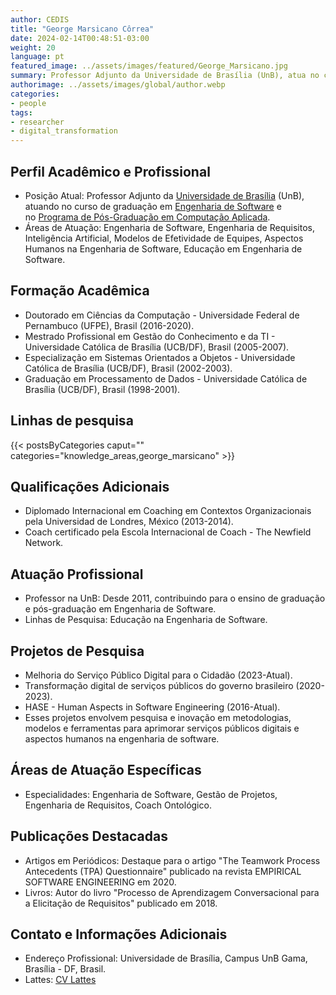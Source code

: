 ```yaml
---
author: CEDIS
title: "George Marsicano Côrrea"
date: 2024-02-14T00:48:51-03:00
weight: 20
language: pt
featured_image: ../assets/images/featured/George_Marsicano.jpg
summary: Professor Adjunto da Universidade de Brasília (UnB), atua no curso de graduação em Engenharia de Software e no Programa de Pós-Graduação em Computação Aplicada.
authorimage: ../assets/images/global/author.webp
categories:
- people
tags: 
- researcher
- digital_transformation
---
```

## Perfil Acadêmico e Profissional
- Posição Atual: Professor Adjunto da [Universidade de Brasília](https://www.unb.br/) (UnB), atuando no curso de graduação em [Engenharia de Software](http://software.unb.br/) e no [Programa de Pós-Graduação em Computação Aplicada](https://ppca.unb.br/).
- Áreas de Atuação: Engenharia de Software, Engenharia de Requisitos, Inteligência Artificial, Modelos de Efetividade de Equipes, Aspectos Humanos na Engenharia de Software, Educação em Engenharia de Software​​.
## Formação Acadêmica
- Doutorado em Ciências da Computação - Universidade Federal de Pernambuco (UFPE), Brasil (2016-2020).
- Mestrado Profissional em Gestão do Conhecimento e da TI - Universidade Católica de Brasília (UCB/DF), Brasil (2005-2007).
- Especialização em Sistemas Orientados a Objetos - Universidade Católica de Brasília (UCB/DF), Brasil (2002-2003).
- Graduação em Processamento de Dados - Universidade Católica de Brasília (UCB/DF), Brasil (1998-2001)​​.
## Linhas de pesquisa
{{< postsByCategories caput="" categories="knowledge_areas,george_marsicano" >}}
## Qualificações Adicionais
- Diplomado Internacional em Coaching em Contextos Organizacionais pela Universidad de Londres, México (2013-2014).
- Coach certificado pela Escola Internacional de Coach - The Newfield Network​​.
## Atuação Profissional
- Professor na UnB: Desde 2011, contribuindo para o ensino de graduação e pós-graduação em Engenharia de Software.
- Linhas de Pesquisa: Educação na Engenharia de Software​​.
## Projetos de Pesquisa
- Melhoria do Serviço Público Digital para o Cidadão (2023-Atual).
- Transformação digital de serviços públicos do governo brasileiro (2020-2023).
- HASE - Human Aspects in Software Engineering (2016-Atual).
- Esses projetos envolvem pesquisa e inovação em metodologias, modelos e ferramentas para aprimorar serviços públicos digitais e aspectos humanos na engenharia de software​​.
## Áreas de Atuação Específicas
- Especialidades: Engenharia de Software, Gestão de Projetos, Engenharia de Requisitos, Coach Ontológico​​.
## Publicações Destacadas
- Artigos em Periódicos: Destaque para o artigo "The Teamwork Process Antecedents (TPA) Questionnaire" publicado na revista EMPIRICAL SOFTWARE ENGINEERING em 2020.
- Livros: Autor do livro "Processo de Aprendizagem Conversacional para a Elicitação de Requisitos" publicado em 2018​​.
## Contato e Informações Adicionais
- Endereço Profissional: Universidade de Brasília, Campus UnB Gama, Brasília - DF, Brasil.
- Lattes: [](http://lattes.cnpq.br/5685720614944773)[CV Lattes](http://lattes.cnpq.br/2317804591146328)